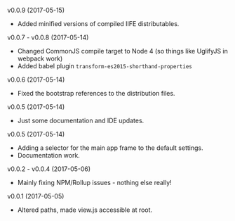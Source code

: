 v0.0.9 (2017-05-15)

 - Added minified versions of compiled IIFE distributables.

v0.0.7 - v0.0.8 (2017-05-14)

 - Changed CommonJS compile target to Node 4 (so things like UglifyJS in webpack work)
 - Added babel plugin `transform-es2015-shorthand-properties`

 v0.0.6 (2017-05-14)

 - Fixed the bootstrap references to the distribution files.

v0.0.5 (2017-05-14)

 - Just some documentation and IDE updates.

v0.0.5 (2017-05-14)

 - Adding a selector for the main app frame to the default settings.
 - Documentation work.

v0.0.2 - v0.0.4 (2017-05-06)

 - Mainly fixing NPM/Rollup issues - nothing else really!

 v0.0.1 (2017-05-05)

 - Altered paths, made view.js accessible at root.
